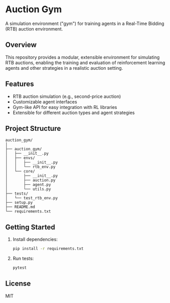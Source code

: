 # Auction Gym

A simulation environment ("gym") for training agents in a Real-Time Bidding (RTB) auction environment.

## Overview
This repository provides a modular, extensible environment for simulating RTB auctions, enabling the training and evaluation of reinforcement learning agents and other strategies in a realistic auction setting.

## Features
- RTB auction simulation (e.g., second-price auction)
- Customizable agent interfaces
- Gym-like API for easy integration with RL libraries
- Extensible for different auction types and agent strategies

## Project Structure
```
auction_gym/
│
├── auction_gym/
│   ├── __init__.py
│   ├── envs/
│   │   ├── __init__.py
│   │   └── rtb_env.py
│   └── core/
│       ├── __init__.py
│       ├── auction.py
│       ├── agent.py
│       └── utils.py
├── tests/
│   └── test_rtb_env.py
├── setup.py
├── README.md
└── requirements.txt
```

## Getting Started
1. Install dependencies:
   ```bash
   pip install -r requirements.txt
   ```
2. Run tests:
   ```bash
   pytest
   ```

## License
MIT 